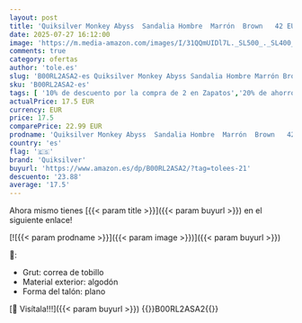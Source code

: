 ```yaml
---
layout: post
title: 'Quiksilver Monkey Abyss  Sandalia Hombre  Marrón  Brown   42 EU'
date: 2025-07-27 16:12:00
image: 'https://m.media-amazon.com/images/I/31QQmUIDl7L._SL500_._SL400_.jpg'
comments: true
category: ofertas
author: 'tole.es'
slug: 'B00RL2ASA2-es Quiksilver Monkey Abyss Sandalia Hombre Marrón Brown 42 EU'
sku: 'B00RL2ASA2-es'
tags: [ '10% de descuento por la compra de 2 en Zapatos','20% de ahorro en calzado','20% de ahorro en moda','Amazon Moda - Descuento 20%','Amazon Moda - Descuento AMZMODA30','Arborist Merchandising Root','Días de Moda','Moda','Moda Hombre','PDAY23 vijayapv_Hally Hansen +3','Prime Student -10% adicional en una selección de Moda','Sandalias de dedo para hombre','Self Service','Special Features Stores','Zapatos para hombre','Zapatos: -10% adicional en una selección de Moda','c8538d25-3af9-48d3-aeff-5f3ce5572a36_0','c8538d25-3af9-48d3-aeff-5f3ce5572a36_1501','c8538d25-3af9-48d3-aeff-5f3ce5572a36_2001','c8538d25-3af9-48d3-aeff-5f3ce5572a36_222302','c8538d25-3af9-48d3-aeff-5f3ce5572a36_2301','c8538d25-3af9-48d3-aeff-5f3ce5572a36_392302','c8538d25-3af9-48d3-aeff-5f3ce5572a36_4701','c8538d25-3af9-48d3-aeff-5f3ce5572a36_4801','c8538d25-3af9-48d3-aeff-5f3ce5572a36_8301','quiksilver','sandalia','🇪🇸', ]
actualPrice: 17.5 EUR
currency: EUR
price: 17.5
comparePrice: 22.99 EUR
prodname: 'Quiksilver Monkey Abyss  Sandalia Hombre  Marrón  Brown   42 EU'
country: 'es'
flag: '🇪🇸'
brand: 'Quiksilver'
buyurl: 'https://www.amazon.es/dp/B00RL2ASA2/?tag=tolees-21'
descuento: '23.88'
average: '17.5'
---
```


Ahora mismo tienes [{{< param title >}}]({{< param buyurl >}}) en el siguiente enlace!

[![{{< param prodname >}}]({{< param image >}})]({{< param buyurl >}})

🔎:

- Grut: correa de tobillo
- Material exterior: algodón
- Forma del talón: plano

[🛒 Visítala!!!]({{< param buyurl >}})
{{<world>}}B00RL2ASA2{{</world>}}
